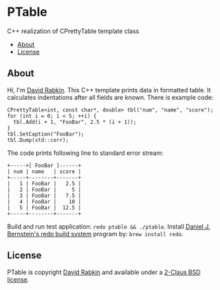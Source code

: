 # PTable
C++ realization of CPrettyTable template class

* [About](#about)
* [License](#license)

## About
Hi, I'm [David Rabkin](http://davi.drabk.in). This C++ template prints data in
formatted table. It calculates indentations after all fields are known. There is
example code:
```
CPrettyTable<int, const char*, double> tbl("num", "name", "score");
for (int i = 0; i < 5; ++i) {
  tbl.Add(i + 1, "FooBar", 2.5 * (i + 1));
}
tbl.SetCaption("FooBar");
tbl.Dump(std::cerr);
```
The code prints following line to standard error stream:
```
+-----+[ FooBar ]------+
| num | name   | score |
+-----+--------+-------+
|   1 | FooBar |   2.5 |
|   2 | FooBar |     5 |
|   3 | FooBar |   7.5 |
|   4 | FooBar |    10 |
|   5 | FooBar |  12.5 |
+-----+--------+-------+
```
Build and run test application: `redo ptable && ./ptable`. Install
[Daniel J. Bernstein's redo build system](http://cr.yp.to/redo.html) program by: `brew install redo`.
## License
PTable is copyright [David Rabkin](http://davi.drabk.in) and
available under a [2-Claus BSD license](https://github.com/rdavid/ptable/blob/master/LICENSE).
